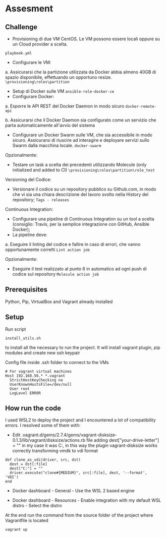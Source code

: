 # Assesment

## Challenge

*  Provisioning di due VM CentOS. Le VM possono essere locali oppure su un  Cloud provider a scelta. 

`playbook.yml`
*  Configurare le VM: 

a. Assicurarsi che la partizione utilizzata da Docker abbia almeno 40GB di  spazio disponibile, effettuando un opportuno resize.  `\provisioning\roles\partition`
*  Setup di Docker sulle VM `ansible-role-docker-ce`
*  Configurare Docker: 

a. Esporre le API REST del Docker Daemon in modo sicuro `docker-remote-api` 

b. Assicurarsi che il Docker Daemon sia configurato come un servizio che  parta automaticamente all'avvio del sistema 
*  Configurare un Docker Swarm sulle VM, che sia accessibile in modo sicuro.  Assicurarsi di riuscire ad interagire e deployare servizi sullo Swarm dalla macchina locale. `docker-swarm`

Opzionalmente:

*  Testare un task a scelta dei precedenti utilizzando Molecule (only initialized and added to CI) `\provisioning\roles\partition\role_test`

Versioning del Codice:  
* Versionare il codice su un repository pubblico su Github.com, in modo che vi sia  una chiara descrizione del lavoro svolto nella History del repository;  `Tags - releases`

Continuous Integration:  
* Configurare una pipeline di Continuous Integration su un tool a scelta  (consiglio: Travis, per la semplice integrazione con GitHub, Ansible Docker); 
* La pipeline deve: 

a. Eseguire il linting del codice e fallire in caso di errori, che vanno  opportunamente corretti  `Lint action job`

Opzionalmente:
* Eseguire il test realizzato al punto 6 in automatico ad ogni push di codice  sul repository `Molecule action job`


## Prerequisites

Python, Pip, VirtualBox and Vagrant already installed

## Setup

Run script

```
install_utils.sh
```
to install all the necessary to run the project. It will install vagrant plugin, pip modules and create new ssh keypair

Config file inside .ssh folder to connect to the VMs
```
# For vagrant virtual machines
Host 192.168.56.* *.vagrant
  StrictHostKeyChecking no
  UserKnownHostsFile=/dev/null
  User root
  LogLevel ERROR
```
## How run the code

I used WSL2 to deploy the project and I encountered a lot of compatibility errors. I resolved some of them with:
* Edit .vagrant.d/gems/2.7.4/gems/vagrant-disksize-0.1.3/lib/vagrant/disksize/actions.rb file adding dest["your-drive-letter"] = "" in my case it was C:, in this way the plugin vagrant-disksize works correctly transforming vmdk to vdi format
```
def clone_as_vdi(driver, src, dst)
  dest = dst[:file]
  dest["C:"] = ""
  driver.execute("clone#{MEDIUM}", src[:file], dest, '--format', 'VDI')
end
```

* Docker dashboard - General - Use the WSL 2 based engine

* Docker dashboard - Resources - Enable integration with my default WSL distro - Select the distro

At the end run the command from the source folder of the project where Vagrantfile is located

```
vagrant up
```

